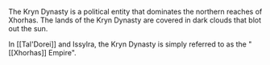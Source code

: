 The Kryn Dynasty is a political entity that dominates the northern reaches of Xhorhas. The lands of the Kryn Dynasty are covered in dark clouds that blot out the sun. 

In [[Tal'Dorei]] and Issylra, the Kryn Dynasty is simply referred to as the "[[Xhorhas]] Empire".
